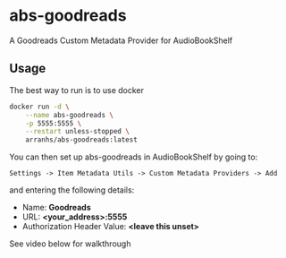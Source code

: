 # abs-goodreads

A Goodreads Custom Metadata Provider for AudioBookShelf

## Usage

The best way to run is to use docker

```bash
docker run -d \
    --name abs-goodreads \
    -p 5555:5555 \
    --restart unless-stopped \
    arranhs/abs-goodreads:latest
```

You can then set up abs-goodreads in AudioBookShelf by going to:

```
Settings -> Item Metadata Utils -> Custom Metadata Providers -> Add
```


and entering the following details:

- Name: **Goodreads**
- URL: **\<your_address\>:5555**
- Authorization Header Value: **\<leave this unset\>**

See video below for walkthrough
